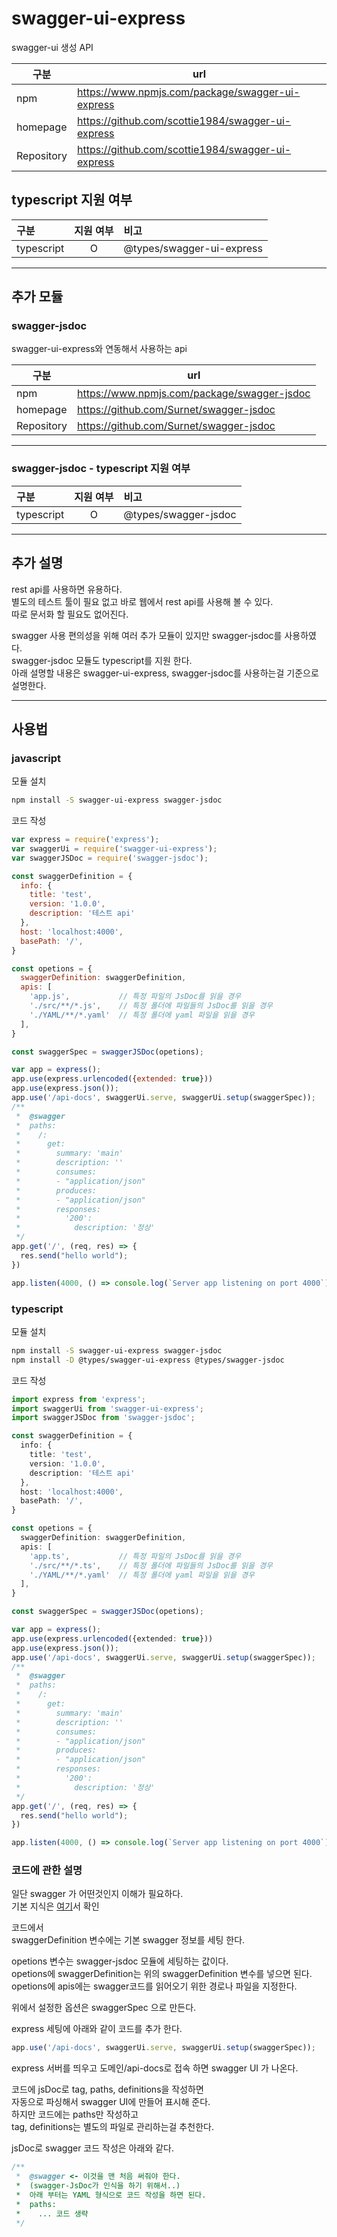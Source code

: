 # swagger-ui-express

swagger-ui 생성 API

|구분|url|
|---|---|
| npm | <https://www.npmjs.com/package/swagger-ui-express> |
| homepage | <https://github.com/scottie1984/swagger-ui-express> |
| Repository | <https://github.com/scottie1984/swagger-ui-express> |

## typescript 지원 여부

|구분|지원 여부|비고|
|:---|:---:|:---|
|typescript| O | @types/swagger-ui-express|

---

## 추가 모듈

### swagger-jsdoc

swagger-ui-express와 연동해서 사용하는 api

|구분|url|
|---|---|
| npm | <https://www.npmjs.com/package/swagger-jsdoc> |
| homepage | <https://github.com/Surnet/swagger-jsdoc> |
| Repository | <https://github.com/Surnet/swagger-jsdoc> |

---

### swagger-jsdoc - typescript 지원 여부

|구분|지원 여부|비고|
|:---|:---:|:---|
|typescript| O | @types/swagger-jsdoc|

---

## 추가 설명

rest api를 사용하면 유용하다.  
별도의 테스트 툴이 필요 없고 바로 웹에서 rest api를 사용해 볼 수 있다.  
따로 문서화 할 필요도 없어진다.  

swagger 사용 편의성을 위해 여러 추가 모듈이 있지만 swagger-jsdoc를 사용하였다.  
swagger-jsdoc 모듈도 typescript를 지원 한다.  
아래 설명할 내용은 swagger-ui-express, swagger-jsdoc를 사용하는걸 기준으로 설명한다.

---

## 사용법

### javascript

모듈 설치

``` bash
npm install -S swagger-ui-express swagger-jsdoc
```

코드 작성

``` javascript
var express = require('express');
var swaggerUi = require('swagger-ui-express');
var swaggerJSDoc = require('swagger-jsdoc');

const swaggerDefinition = {
  info: {
    title: 'test',
    version: '1.0.0',
    description: '테스트 api'
  },
  host: 'localhost:4000',
  basePath: '/',
}

const opetions = {
  swaggerDefinition: swaggerDefinition,
  apis: [
    'app.js',           // 특정 파일의 JsDoc를 읽을 경우
    './src/**/*.js',    // 특정 폴더에 파일들의 JsDoc를 읽을 경우
    './YAML/**/*.yaml'  // 특정 폴더에 yaml 파일을 읽을 경우
  ],
}

const swaggerSpec = swaggerJSDoc(opetions);

var app = express();
app.use(express.urlencoded({extended: true}))
app.use(express.json());
app.use('/api-docs', swaggerUi.serve, swaggerUi.setup(swaggerSpec));
/**
 *  @swagger
 *  paths:
 *    /:
 *      get:
 *        summary: 'main'
 *        description: ''
 *        consumes:
 *        - "application/json"
 *        produces:
 *        - "application/json"
 *        responses:
 *          '200':
 *            description: '정상'
 */
app.get('/', (req, res) => {
  res.send("hello world");
})

app.listen(4000, () => console.log(`Server app listening on port 4000`));
```

### typescript

모듈 설치

``` bash
npm install -S swagger-ui-express swagger-jsdoc
npm install -D @types/swagger-ui-express @types/swagger-jsdoc
```

코드 작성

``` typescript
import express from 'express';
import swaggerUi from 'swagger-ui-express';
import swaggerJSDoc from 'swagger-jsdoc';

const swaggerDefinition = {
  info: {
    title: 'test',
    version: '1.0.0',
    description: '테스트 api'
  },
  host: 'localhost:4000',
  basePath: '/',
}

const opetions = {
  swaggerDefinition: swaggerDefinition,
  apis: [
    'app.ts',           // 특정 파일의 JsDoc를 읽을 경우
    './src/**/*.ts',    // 특정 폴더에 파일들의 JsDoc를 읽을 경우
    './YAML/**/*.yaml'  // 특정 폴더에 yaml 파일을 읽을 경우
  ],
}

const swaggerSpec = swaggerJSDoc(opetions);

var app = express();
app.use(express.urlencoded({extended: true}))
app.use(express.json());
app.use('/api-docs', swaggerUi.serve, swaggerUi.setup(swaggerSpec));
/**
 *  @swagger
 *  paths:
 *    /:
 *      get:
 *        summary: 'main'
 *        description: ''
 *        consumes:
 *        - "application/json"
 *        produces:
 *        - "application/json"
 *        responses:
 *          '200':
 *            description: '정상'
 */
app.get('/', (req, res) => {
  res.send("hello world");
})

app.listen(4000, () => console.log(`Server app listening on port 4000`));
```

### 코드에 관한 설명

일단 swagger 가 어떤것인지 이해가 필요하다.  
기본 지식은 [여기](../../swagger/index.md)서 확인  

코드에서  
swaggerDefinition 변수에는 기본 swagger 정보를 세팅 한다.  

opetions 변수는 swagger-jsdoc 모듈에 세팅하는 값이다.  
opetions에 swaggerDefinition는 위의 swaggerDefinition 변수를 넣으면 된다.  
opetions에 apis에는 swagger코드를 읽어오기 위한 경로나 파일을 지정한다.  

위에서 설정한 옵션은 swaggerSpec 으로 만든다.

express 세팅에 아래와 같이 코드를 추가 한다.

``` javascript
app.use('/api-docs', swaggerUi.serve, swaggerUi.setup(swaggerSpec));
```

express 서버를 띄우고 도메인/api-docs로 접속 하면 swagger UI 가 나온다.

코드에 jsDoc로 tag, paths, definitions을 작성하면  
자동으로 파싱해서 swagger UI에 만들어 표시해 준다.  
하지만 코드에는 paths만 작성하고  
tag, definitions는 별도의 파일로 관리하는걸 추천한다.  

jsDoc로 swagger 코드 작성은 아래와 같다.  

``` javascript
/**
 *  @swagger <- 이것을 맨 처음 써줘야 한다.
 *  (swagger-JsDoc가 인식을 하기 위해서..)
 *  아래 부터는 YAML 형식으로 코드 작성을 하면 된다.
 *  paths:
 *    ... 코드 생략
 */
```
